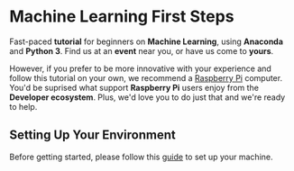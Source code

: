 # Machine Learning First Steps
Fast-paced **tutorial** for beginners on **Machine Learning**, using **Anaconda** and **Python 3**. Find us at an **event** near you, or have us come to **yours**.

However, if you prefer to be more innovative with your experience and follow this tutorial on your own, we recommend a [Raspberry Pi](https://www.raspberrypi.com/) computer. You'd be suprised what support **Raspberry Pi** users enjoy from the **Developer ecosystem**. Plus, we'd love you to do just that and we're ready to help.

## Setting Up Your Environment
Before getting started, please follow this [guide](https://github.com/davidconoh/machine-learning-first-steps-setup-guide) to set up your machine.